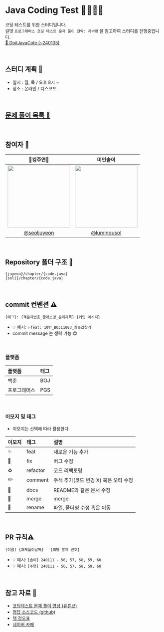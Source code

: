 # Java Coding Test 👩‍💻🧑‍💻
코딩 테스트를 위한 스터디입니다. <br/>
길벗 `프로그래머스 코딩 테스트 문제 풀이 전략: 자바편` 을 참고하여 스터디를 진행중입니다.<br/>
[🔗 DoitJavaCote (~240105)](https://github.com/NtoZero/DoitJavaCote)

<br/>

## 스터디 계획 📆
- 일시 : 월, 목 / 오후 8시 ~
- 장소 : 온라인 / 디스코드

<br/>

## [문제 풀이 목록 📜](https://github.com/gilbutITbook/080337)

<br/>

## 참여자 👥
|                                                               👑킹주연👑                                                                |                                                    미인솔이                                                    |
|:------------------------------------------------------------------------------------------------------------------------------------:|:----------------------------------------------------------------------------------------------------------:|
| <img src="https://github.com/NtoZero/DoitJavaCote/assets/130022922/a25ac42f-86b4-4f9f-80b7-5ca2e883235d" width=200px height = 200px> | <img src="https://github.com/NtoZero/DoitJavaCote/assets/130022922/96b6ea6a-c5cc-4881-8ce2-c4099e8178cc" width=200px height = 200px> |
|                                             [@seoljuyeon](https://github.com/seoljuyeon)                                             |                                [@luminousol](https://github.com/luminousol)                                |

<br/>

## Repository 폴더 구조 📁
```
{juyeon}/chapter/{code.java}
{soli}/chapter/{code.java}
```
<br/>

## commit 컨벤션 ⚠️

```
{태그}: {책문제번호_클래스명_문제제목} {커밋 메시지}
```
- 💡 예시: `✨feat: 10번_BOJ11003_최솟값찾기`
- commit message 는 생략 가능 😋

<br/>

### 플랫폼

| 플랫폼    | 태그  |
|:-------|:----|
| 백준     | BOJ |
| 프로그래머스 | PGS |

<br/>

### 이모지 및 태그

- 이모지는 선택에 따라 활용한다.

| 이모지 | 태그       | 설명                      |
|:----|:---------|:------------------------|
| ✨   | feat     | 새로운 기능 추가               |
| 🐛  | fix      | 버그 수정                   |
| ♻️  | refactor | 코드 리팩토링                 |
| ✏️  | comment  | 주석 추가(코드 변경 X) 혹은 오타 수정 |
| 📝  | docs     | README와 같은 문서 수정        |
| 🔀  | merge    | merge                   |
| 🚚  | rename   | 파일, 폴더명 수정 혹은 이동        |


<br/>

## PR 규칙⚠️

```
[이름] {과제풀이날짜} - {해당 문제 번호}
```

- 💡 예시: `[솔이] 240111 - 56, 57, 58, 59, 60`
- 💡 예시: `[주연] 240111 - 56, 57, 58, 59, 60`

<br/>

## 참고 자료 📝
- [코딩테스트 문제 풀이 영상 (유튜브)](https://www.youtube.com/watch?v=0uhy851SDng&list=PLFgS-xIWwNVU_qgeg7wz_aMCk22YppiC6)
- [정답 소스코드 (github)](https://github.com/doitcodingtestjava/answer)
- [책 정오표](https://docs.google.com/spreadsheets/d/1P6vUhygm1hwXt5Rt2qrR5y9-za6zZpocJulWlyXGIf0/edit#gid=0)
- [네이버 카페](https://cafe.naver.com/doitstudyroom)

